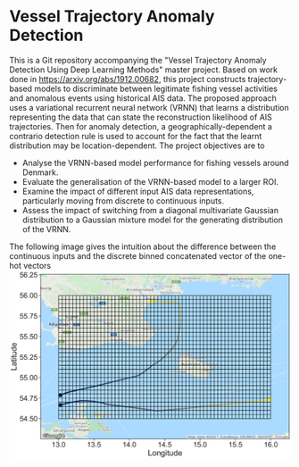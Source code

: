 # Vessel Trajectory Anomaly Detection
This is a Git repository accompanying the "Vessel Trajectory Anomaly Detection Using Deep Learning Methods" master project. Based on work done in https://arxiv.org/abs/1912.00682, this project constructs trajectory-based models to discriminate between legitimate fishing vessel activities and anomalous events using historical AIS data. The proposed approach uses a variational recurrent neural network (VRNN) that learns a distribution representing the data that can state the reconstruction likelihood of AIS trajectories. Then for anomaly detection, a geographically-dependent a contrario detection rule is used to account for the fact that the learnt distribution may be location-dependent. The project objectives are to

 - Analyse the VRNN-based model performance for fishing vessels around Denmark.
 - Evaluate the generalisation of the VRNN-based model to a larger ROI.
 - Examine the impact of different input AIS data representations, particularly moving from discrete to continuous inputs.
 - Assess the impact of switching from a diagonal multivariate Gaussian distribution to a Gaussian mixture model for the generating distribution of the VRNN.

 The following image gives the intuition about the difference between the continuous inputs and the discrete binned concatenated vector of the one-hot vectors
![Explain binning](https://github.com/ThordurPall/vessel-trajectory-anomaly-detection/blob/main/figures/regions/Bornholm/Explain_Binning_Bornholm.png?raw=true)
